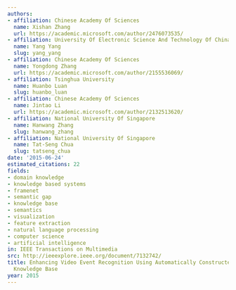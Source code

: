 ```yaml
---
authors:
- affiliation: Chinese Academy Of Sciences
  name: Xishan Zhang
  url: https://academic.microsoft.com/author/2476073535/
- affiliation: University Of Electronic Science And Technology Of China
  name: Yang Yang
  slug: yang_yang
- affiliation: Chinese Academy Of Sciences
  name: Yongdong Zhang
  url: https://academic.microsoft.com/author/2155536069/
- affiliation: Tsinghua University
  name: Huanbo Luan
  slug: huanbo_luan
- affiliation: Chinese Academy Of Sciences
  name: Jintao Li
  url: https://academic.microsoft.com/author/2132513620/
- affiliation: National University Of Singapore
  name: Hanwang Zhang
  slug: hanwang_zhang
- affiliation: National University Of Singapore
  name: Tat-Seng Chua
  slug: tatseng_chua
date: '2015-06-24'
estimated_citations: 22
fields:
- domain knowledge
- knowledge based systems
- framenet
- semantic gap
- knowledge base
- semantics
- visualization
- feature extraction
- natural language processing
- computer science
- artificial intelligence
in: IEEE Transactions on Multimedia
src: http://ieeexplore.ieee.org/document/7132742/
title: Enhancing Video Event Recognition Using Automatically Constructed Semantic-Visual
  Knowledge Base
year: 2015
---
```

